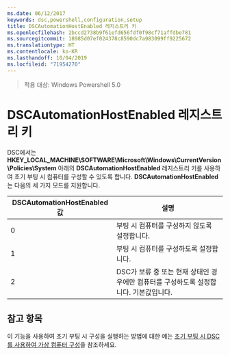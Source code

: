 ```yaml
---
ms.date: 06/12/2017
keywords: dsc,powershell,configuration,setup
title: DSCAutomationHostEnabled 레지스트리 키
ms.openlocfilehash: 2bccd2738b9f61efd656fdf0f98cf71affdbe781
ms.sourcegitcommit: 18985d07ef024378c8590dc7a983099ff9225672
ms.translationtype: HT
ms.contentlocale: ko-KR
ms.lasthandoff: 10/04/2019
ms.locfileid: "71954270"
---
```

>적용 대상: Windows Powershell 5.0

# <a name="dscautomationhostenabled-registry-key"></a>DSCAutomationHostEnabled 레지스트리 키

DSC에서는 **HKEY_LOCAL_MACHINE\SOFTWARE\Microsoft\Windows\CurrentVersion\Policies\System** 아래의 **DSCAutomationHostEnabled** 레지스트리 키를 사용하여 초기 부팅 시 컴퓨터를 구성할 수 있도록 합니다.
**DSCAutomationHostEnabled**는 다음의 세 가지 모드를 지원합니다.

|  DSCAutomationHostEnabled 값  |  설명   |
|---|---|
0 | 부팅 시 컴퓨터를 구성하지 않도록 설정합니다. |
1 | 부팅 시 컴퓨터를 구성하도록 설정합니다. |
2 | DSC가 보류 중 또는 현재 상태인 경우에만 컴퓨터를 구성하도록 설정합니다. 기본값입니다. |

## <a name="see-also"></a>참고 항목

이 기능을 사용하여 초기 부팅 시 구성을 실행하는 방법에 대한 예는 [초기 부팅 시 DSC를 사용하여 가상 컴퓨터 구성](bootstrapDsc.md)을 참조하세요.
